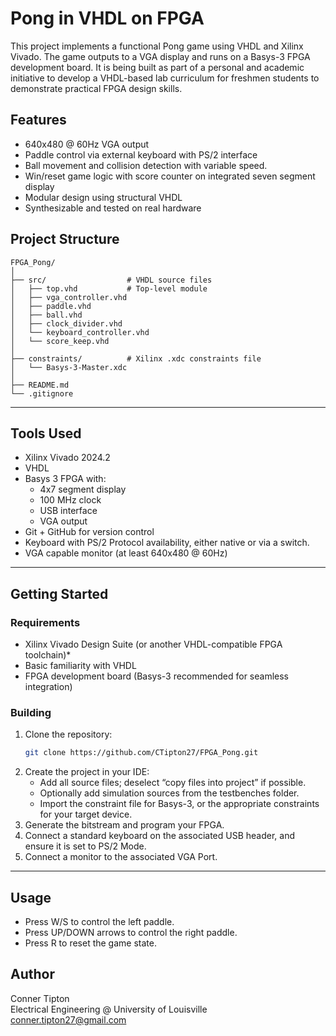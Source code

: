 # Pong in VHDL on FPGA

This project implements a functional Pong game using VHDL and Xilinx Vivado. The game outputs to a VGA display and runs on a Basys-3 FPGA development board. It is being built as part of a personal and academic initiative to develop a VHDL-based lab curriculum for freshmen students to demonstrate practical FPGA design skills.

## Features

- 640x480 @ 60Hz VGA output
- Paddle control via external keyboard with PS/2 interface
- Ball movement and collision detection with variable speed.
- Win/reset game logic with score counter on integrated seven segment display
- Modular design using structural VHDL
- Synthesizable and tested on real hardware

## Project Structure

```plaintext
FPGA_Pong/
│
├── src/                  # VHDL source files
│   ├── top.vhd           # Top-level module
│   ├── vga_controller.vhd
│   ├── paddle.vhd
│   ├── ball.vhd
│   ├── clock_divider.vhd
│   └── keyboard_controller.vhd
│   └── score_keep.vhd
│
├── constraints/          # Xilinx .xdc constraints file
│   └── Basys-3-Master.xdc
│
├── README.md
└── .gitignore
```

---

## Tools Used

- Xilinx Vivado 2024.2
- VHDL
- Basys 3 FPGA with:
     - 4x7 segment display
     - 100 MHz clock
     - USB interface
     - VGA output
- Git + GitHub for version control
- Keyboard with PS/2 Protocol availability, either native or via a switch.
- VGA capable monitor (at least 640x480 @ 60Hz)

---

## Getting Started

### Requirements

- Xilinx Vivado Design Suite (or another VHDL-compatible FPGA toolchain)*  
- Basic familiarity with VHDL  
- FPGA development board (Basys-3 recommended for seamless integration)  

### Building

1. Clone the repository:  
   ```bash
   git clone https://github.com/CTipton27/FPGA_Pong.git
   ```
2. Create the project in your IDE:
   - Add all source files; deselect “copy files into project” if possible.
   - Optionally add simulation sources from the testbenches folder.
   - Import the constraint file for Basys-3, or the appropriate constraints for your target device.
3. Generate the bitstream and program your FPGA.
4. Connect a standard keyboard on the associated USB header, and ensure it is set to PS/2 Mode.
5. Connect a monitor to the associated VGA Port.

---

## Usage
- Press W/S to control the left paddle.
- Press UP/DOWN arrows to control the right paddle.
- Press R to reset the game state.

## Author

Conner Tipton  
Electrical Engineering @ University of Louisville  
[conner.tipton27@gmail.com](mailto:conner.tipton27@gmail.com)
